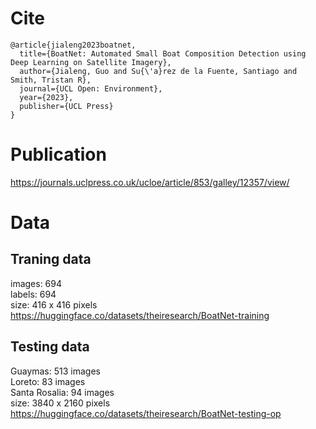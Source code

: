# Cite
```cite
@article{jialeng2023boatnet,
  title={BoatNet: Automated Small Boat Composition Detection using Deep Learning on Satellite Imagery},
  author={Jialeng, Guo and Su{\'a}rez de la Fuente, Santiago and Smith, Tristan R},
  journal={UCL Open: Environment},
  year={2023},
  publisher={UCL Press}
}
```
# Publication
https://journals.uclpress.co.uk/ucloe/article/853/galley/12357/view/

# Data
## Traning data
images: 694<br>
labels: 694<br>
size: 416 x 416 pixels<br>
https://huggingface.co/datasets/theiresearch/BoatNet-training

## Testing data
Guaymas: 513 images<br>
Loreto: 83 images<br>
Santa Rosalia: 94 images<br>
size: 3840 x 2160 pixels<br>
https://huggingface.co/datasets/theiresearch/BoatNet-testing-op

